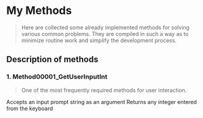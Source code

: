 # My Methods
>Here are collected some already implemented methods for solving various common problems.
They are compiled in such a way as to minimize routine work and simplify the development process.

## Description of methods
### 1.  Method00001_GetUserInputInt
>One of the most frequently required methods for user interaction.

Accepts an input prompt string as an argument
Returns any integer entered from the keyboard